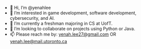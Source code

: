 - 👋 Hi, I’m @yenahlee
- 👀 I’m interested in game development, software development, cybersecurity, and AI.
- 🌱 I’m currently a freshman majoring in CS at UofT.
- 💞️ I’m looking to collaborate on projects using Python or Java.
- 📫 Please reach me by: yenah.lee27@gmail.com OR yenah.lee@mail.utoronto.ca

<!---
yenahlee/yenahlee is a ✨ special ✨ repository because its `README.md` (this file) appears on your GitHub profile.
You can click the Preview link to take a look at your changes.
--->
